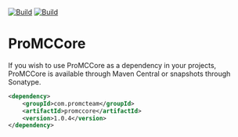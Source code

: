 [![Build](https://github.com/promcteam/promccore/actions/workflows/release.yml/badge.svg?branch=main)](https://s01.oss.sonatype.org/content/repositories/releases/com/promcteam/promccore/1.0.4)
[![Build](https://github.com/promcteam/promccore/actions/workflows/devbuild.yml/badge.svg?branch=dev)](https://s01.oss.sonatype.org/content/repositories/snapshots/com/promcteam/promccore/1.0.4)

# ProMCCore

If you wish to use ProMCCore as a dependency in your projects, ProMCCore is available through Maven Central
or snapshots through Sonatype.

```xml
<dependency>
    <groupId>com.promcteam</groupId>
    <artifactId>promccore</artifactId>
    <version>1.0.4</version>
</dependency>
```